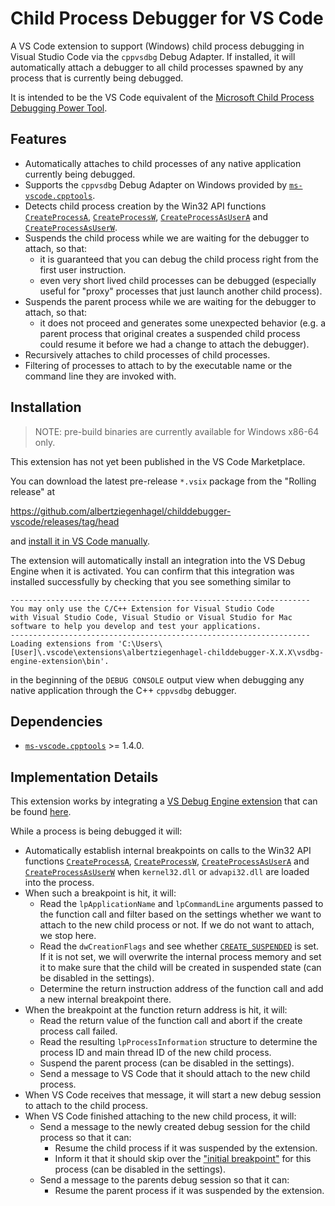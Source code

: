 # Child Process Debugger for VS Code

A VS Code extension to support (Windows) child process debugging in Visual Studio Code via the `cppvsdbg` Debug Adapter. If installed, it will automatically attach a debugger to all child processes spawned by any process that is currently being debugged.

It is intended to be the VS Code equivalent of the [Microsoft Child Process Debugging Power Tool](https://marketplace.visualstudio.com/items?itemName=vsdbgplat.MicrosoftChildProcessDebuggingPowerTool2022).

## Features

- Automatically attaches to child processes of any native application currently being debugged.
- Supports the `cppvsdbg` Debug Adapter on Windows provided by [`ms-vscode.cpptools`](https://marketplace.visualstudio.com/items?itemName=ms-vscode.cpptools).
- Detects child process creation by the Win32 API functions [`CreateProcessA`](https://learn.microsoft.com/en-us/windows/win32/api/processthreadsapi/nf-processthreadsapi-createprocessa), [`CreateProcessW`](https://learn.microsoft.com/en-us/windows/win32/api/processthreadsapi/nf-processthreadsapi-createprocessw), [`CreateProcessAsUserA`](https://learn.microsoft.com/en-us/windows/win32/api/processthreadsapi/nf-processthreadsapi-createprocessasusera) and [`CreateProcessAsUserW`](https://learn.microsoft.com/en-us/windows/win32/api/processthreadsapi/nf-processthreadsapi-createprocessasuserw).
- Suspends the child process while we are waiting for the debugger to attach, so that:
  - it is guaranteed that you can debug the child process right from the first user instruction.
  - even very short lived child processes can be debugged (especially useful for "proxy" processes that just launch another child process).
- Suspends the parent process while we are waiting for the debugger to attach, so that:
  - it does not proceed and generates some unexpected behavior (e.g. a parent process that original creates a suspended child process could resume it before we had a change to attach the debugger).
- Recursively attaches to child processes of child processes.
- Filtering of processes to attach to by the executable name or the command line they are invoked with.

## Installation

> NOTE: pre-build binaries are currently available for Windows x86-64 only.

This extension has not yet been published in the VS Code Marketplace.

You can download the latest pre-release `*.vsix` package from the "Rolling release" at

https://github.com/albertziegenhagel/childdebugger-vscode/releases/tag/head

and [install it in VS Code manually](https://code.visualstudio.com/docs/editor/extension-marketplace#_install-from-a-vsix).

The extension will automatically install an integration into the VS Debug Engine when it is activated. You can confirm that this integration was installed successfully by checking that you see something similar to 

```
-------------------------------------------------------------------
You may only use the C/C++ Extension for Visual Studio Code
with Visual Studio Code, Visual Studio or Visual Studio for Mac
software to help you develop and test your applications.
-------------------------------------------------------------------
Loading extensions from 'C:\Users\[User]\.vscode\extensions\albertziegenhagel-childdebugger-X.X.X\vsdbg-engine-extension\bin'.
```

in the beginning of the `DEBUG CONSOLE` output view when debugging any native application through the C++ `cppvsdbg` debugger.

## Dependencies

- [`ms-vscode.cpptools`](https://marketplace.visualstudio.com/items?itemName=ms-vscode.cpptools) >= 1.4.0.

## Implementation Details

This extension works by integrating a [VS Debug Engine extension](https://github.com/microsoft/ConcordExtensibilitySamples) that can be found [here](vsdbg-engine-extension/README.md).

While a process is being debugged it will:

  - Automatically establish internal breakpoints on calls to the Win32 API functions [`CreateProcessA`](https://learn.microsoft.com/en-us/windows/win32/api/processthreadsapi/nf-processthreadsapi-createprocessa), [`CreateProcessW`](https://learn.microsoft.com/en-us/windows/win32/api/processthreadsapi/nf-processthreadsapi-createprocessw), [`CreateProcessAsUserA`](https://learn.microsoft.com/en-us/windows/win32/api/processthreadsapi/nf-processthreadsapi-createprocessasusera) and [`CreateProcessAsUserW`](https://learn.microsoft.com/en-us/windows/win32/api/processthreadsapi/nf-processthreadsapi-createprocessasuserw) when `kernel32.dll` or `advapi32.dll` are loaded into the process.
  - When such a breakpoint is hit, it will:
    - Read the `lpApplicationName` and `lpCommandLine` arguments passed to the function call and filter based on the settings whether we want to attach to the new child process or not. If we do not want to attach, we stop here.
    - Read the `dwCreationFlags` and see whether [`CREATE_SUSPENDED`](learn.microsoft.com/en-us/windows/win32/procthread/process-creation-flags#:~:text=CREATE_SUSPENDED) is set. If it is not set, we will overwrite the internal process memory and set it to make sure that the child will be created in suspended state (can be disabled in the settings).
    - Determine the return instruction address of the function call and add a new internal breakpoint there.
  - When the breakpoint at the function return address is hit, it will:
    - Read the return value of the function call and abort if the create process call failed.
    - Read the resulting `lpProcessInformation` structure to determine the process ID and main thread ID of the new child process.
    - Suspend the parent process (can be disabled in the settings).
    - Send a message to VS Code that it should attach to the new child process.
  - When VS Code receives that message, it will start a new debug session to attach to the child process.
  - When VS Code finished attaching to the new child process, it will:
    - Send a message to the newly created debug session for the child process so that it can:
      - Resume the child process if it was suspended by the extension.
      - Inform it that it should skip over the ["initial breakpoint"](https://learn.microsoft.com/en-us/windows-hardware/drivers/debugger/initial-breakpoint) for this process (can be disabled in the settings).
    - Send a message to the parents debug session so that it can:
      - Resume the parent process if it was suspended by the extension.
